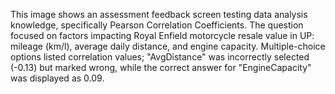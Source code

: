 This image shows an assessment feedback screen testing data analysis knowledge, specifically Pearson Correlation Coefficients. The question focused on factors impacting Royal Enfield motorcycle resale value in UP: mileage (km/l), average daily distance, and engine capacity. Multiple-choice options listed correlation values; "AvgDistance" was incorrectly selected (-0.13) but marked wrong, while the correct answer for "EngineCapacity" was displayed as 0.09.